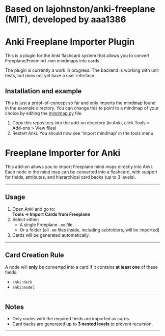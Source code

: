 # Based on lajohnston/anki-freeplane (MIT), developed by aaa1386



# Anki Freeplane Importer Plugin

This is a plugin for the Anki flashcard system that allows you to convert Freeplane/Freemind .mm mindmaps into cards.

The plugin is currently a work in progress. The backend is working with unit tests, but does not yet have a user interface.

## Installation and example

This is just a proof-of-concept so far and only imports the mindmap found in the example directory. You can change this to point to a mindmap of your choice by editing the [mindmap.py](mindmap.py) file.

1. Copy this repository into the add-on directory (in Anki, click Tools > Add-ons > View files)
2. Restart Anki. You should now see 'Import mindmap' in the tools menu

# Freeplane Importer for Anki

This add-on allows you to import Freeplane mind maps directly into Anki.  
Each node in the mind map can be converted into a flashcard, with support 
for fields, attributes, and hierarchical card backs (up to 3 levels).

---

## Usage

1. Open Anki and go to:  
   **Tools → Import Cards from Freeplane**  
2. Select either:
   - A single Freeplane `.mm` file  
   - Or a folder (all `.mm` files inside, including subfolders, will be imported)  
3. Cards will be generated automatically.

---

## Card Creation Rule

A node will **only** be converted into a card if it contains **at least one** of these fields:

- `anki:deck`  
- `anki:model`  



 

---

## Notes

- Only nodes with the required fields are imported as cards.  
- Card backs are generated up to **3 nested levels** to prevent recursion.  

---


